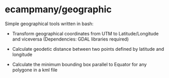 # ecampmany/geographic

Simple geographical tools written in bash:

* Transform geographical coordinates from UTM to Latitude/Longitude and viceversa
(Dependencies: GDAL libraries required)

* Calculate geodetic distance between two points defined by latitude and longitude

* Calculate the minimum bounding box parallel to Equator for any polygone in a kml file
